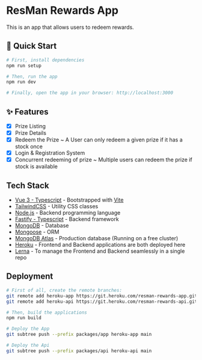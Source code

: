 # ResMan Rewards App

This is an app that allows users to redeem rewards.

## 🚀 Quick Start

```bash
# First, install dependencies
npm run setup

# Then, run the app
npm run dev

# Finally, open the app in your browser: http://localhost:3000
```

## ✨ Features

- [x] Prize Listing
- [x] Prize Details
- [x] Redeem the Prize ~ A User can only redeem a given prize if it has a stock once
- [x] Login & Registration System
- [x] Concurrent redeeming of prize ~ Multiple users can redeem the prize if stock is available

## Tech Stack

- [Vue 3 - Typescript](https://v3.vuejs.org/) - Bootstrapped with [Vite](https://vitejs.dev/)
- [TailwindCSS](https://tailwindcss.com/) - Utility CSS classes
- [Node.js](https://nodejs.org/en/) - Backend programming language
- [Fastify - Typescript](https://www.fastify.io/) - Backend framework
- [MongoDB](https://www.mongodb.com/) - Database
- [Mongoose](https://mongoosejs.com/) - ORM
- [MongoDB Atlas](https://www.mongodb.com/cloud/atlas) - Production database (Running on a free cluster)
- [Heroku](https://www.heroku.com) - Frontend and Backend applications are both deployed here
- [Lerna](https://lerna.js.org/) - To manage the Frontend and Backend seamlessly in a single repo

## Deployment

```bash
# First of all, create the remote branches:
git remote add heroku-app https://git.heroku.com/resman-rewards-app.git
git remote add heroku-api https://git.heroku.com/resman-rewards-api.git

# Then, build the applications
npm run build

# Deploy the App
git subtree push --prefix packages/app heroku-app main

# Deploy the Api
git subtree push --prefix packages/api heroku-api main
```

